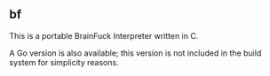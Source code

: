 bf
---

This is a portable BrainFuck Interpreter written in C.

A Go version is also available; this version is not
included in the build system for simplicity reasons.
